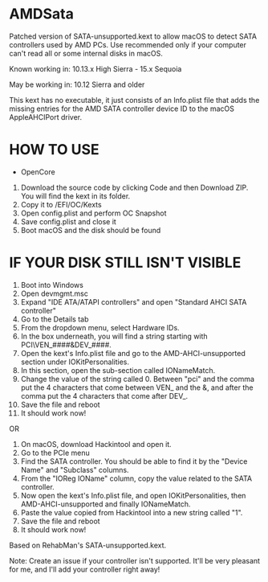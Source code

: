 # AMDSata

Patched version of SATA-unsupported.kext to allow macOS to detect SATA controllers used by AMD PCs. Use recommended only if your computer can't read all or some internal disks in macOS.

Known working in:
10.13.x High Sierra - 15.x Sequoia

May be working in:
10.12 Sierra and older

This kext has no executable, it just consists of an Info.plist file that adds the missing entries for the AMD SATA controller device ID to the macOS AppleAHCIPort driver.

# HOW TO USE
* OpenCore
1. Download the source code by clicking Code and then Download ZIP. You will find the kext in its folder.
2. Copy it to /EFI/OC/Kexts
3. Open config.plist and perform OC Snapshot
4. Save config.plist and close it
5. Boot macOS and the disk should be found

# IF YOUR DISK STILL ISN'T VISIBLE
1. Boot into Windows
2. Open devmgmt.msc
3. Expand "IDE ATA/ATAPI controllers" and open "Standard AHCI SATA controller"
4. Go to the Details tab
5. From the dropdown menu, select Hardware IDs.
6. In the box underneath, you will find a string starting with PCI\VEN_####&DEV_####.
7. Open the kext's Info.plist file and go to the AMD-AHCI-unsupported section under IOKitPersonalities.
8. In this section, open the sub-section called IONameMatch.
9. Change the value of the string called 0. Between "pci" and the comma put the 4 characters that come between VEN_ and the &, and after the comma put the 4 characters that come after DEV_.
10. Save the file and reboot
11. It should work now!

OR
1. On macOS, download Hackintool and open it.
2. Go to the PCIe menu
3. Find the SATA controller. You should be able to find it by the "Device Name" and "Subclass" columns.
4. From the "IOReg IOName" column, copy the value related to the SATA controller.
5. Now open the kext's Info.plist file, and open IOKitPersonalities, then AMD-AHCI-unsupported and finally IONameMatch.
6. Paste the value copied from Hackintool into a new string called "1".
7. Save the file and reboot
8. It should work now!

Based on RehabMan's SATA-unsupported.kext.

Note: Create an issue if your controller isn't supported. It'll be very pleasant for me, and I'll add your controller right away!

